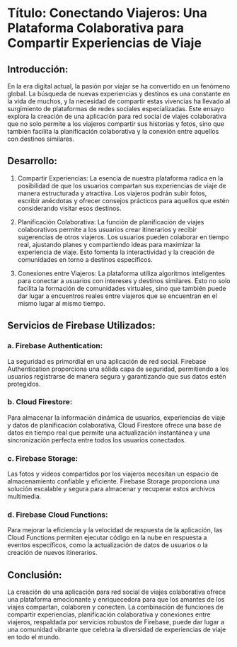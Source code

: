 # Título: Conectando Viajeros: Una Plataforma Colaborativa para Compartir Experiencias de Viaje

## Introducción:

En la era digital actual, la pasión por viajar se ha convertido en un fenómeno global. La búsqueda de nuevas experiencias y destinos es una constante en la vida de muchos, y la necesidad de compartir estas vivencias ha llevado al surgimiento de plataformas de redes sociales especializadas. Este ensayo explora la creación de una aplicación para red social de viajes colaborativa que no solo permite a los viajeros compartir sus historias y fotos, sino que también facilita la planificación colaborativa y la conexión entre aquellos con destinos similares.

## Desarrollo:

1. Compartir Experiencias:
   La esencia de nuestra plataforma radica en la posibilidad de que los usuarios compartan sus experiencias de viaje de manera estructurada y atractiva. Los viajeros podrán subir fotos, escribir anécdotas y ofrecer consejos prácticos para aquellos que estén considerando visitar esos destinos.

2. Planificación Colaborativa:
   La función de planificación de viajes colaborativos permite a los usuarios crear itinerarios y recibir sugerencias de otros viajeros. Los usuarios pueden colaborar en tiempo real, ajustando planes y compartiendo ideas para maximizar la experiencia de viaje. Esto fomenta la interactividad y la creación de comunidades en torno a destinos específicos.

3. Conexiones entre Viajeros:
   La plataforma utiliza algoritmos inteligentes para conectar a usuarios con intereses y destinos similares. Esto no solo facilita la formación de comunidades virtuales, sino que también puede dar lugar a encuentros reales entre viajeros que se encuentran en el mismo lugar al mismo tiempo.

## Servicios de Firebase Utilizados:

### a. Firebase Authentication:

La seguridad es primordial en una aplicación de red social. Firebase Authentication proporciona una sólida capa de seguridad, permitiendo a los usuarios registrarse de manera segura y garantizando que sus datos estén protegidos.

### b. Cloud Firestore:

Para almacenar la información dinámica de usuarios, experiencias de viaje y datos de planificación colaborativa, Cloud Firestore ofrece una base de datos en tiempo real que permite una actualización instantánea y una sincronización perfecta entre todos los usuarios conectados.

### c. Firebase Storage:

Las fotos y videos compartidos por los viajeros necesitan un espacio de almacenamiento confiable y eficiente. Firebase Storage proporciona una solución escalable y segura para almacenar y recuperar estos archivos multimedia.

### d. Firebase Cloud Functions:

Para mejorar la eficiencia y la velocidad de respuesta de la aplicación, las Cloud Functions permiten ejecutar código en la nube en respuesta a eventos específicos, como la actualización de datos de usuarios o la creación de nuevos itinerarios.

## Conclusión:

La creación de una aplicación para red social de viajes colaborativa ofrece una plataforma emocionante y enriquecedora para que los amantes de los viajes compartan, colaboren y conecten. La combinación de funciones de compartir experiencias, planificación colaborativa y conexiones entre viajeros, respaldada por servicios robustos de Firebase, puede dar lugar a una comunidad vibrante que celebra la diversidad de experiencias de viaje en todo el mundo.
